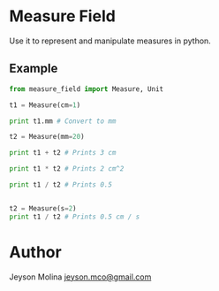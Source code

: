 # Measure Field
Use it to represent and  manipulate measures in python.

## Example

```python
from measure_field import Measure, Unit

t1 = Measure(cm=1)

print t1.mm # Convert to mm

t2 = Measure(mm=20)

print t1 + t2 # Prints 3 cm

print t1 * t2 # Prints 2 cm^2

print t1 / t2 # Prints 0.5


t2 = Measure(s=2)
print t1 / t2 # Prints 0.5 cm / s
```

# Author

Jeyson Molina <jeyson.mco@gmail.com>
